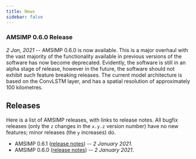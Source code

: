 ```yaml
---
title: News
sidebar: false
---
```


### AMSIMP 0.6.0 Release

_2 Jan, 2021_ -- AMSIMP 0.6.0 is now available. This is a major overhaul with the vast majority of the functionality available in previous versions of the software has now become deprecated. Evidently, the software is still in an alpha stage of release, however in the future, the software should not exhibit such feature breaking releases. The current model architecture is based on the ConvLSTM layer, and has a spatial resolution of approximately 100 kilometres. 

## Releases

Here is a list of AMSIMP releases, with links to release notes. All bugfix
releases (only the `z` changes in the `x.y.z` version number) have no new
features; minor releases (the `y` increases) do.

- AMSIMP 0.6.1 ([release notes](https://github.com/amsimp/amsimp/releases/tag/0.6.1)) -- _2 January 2021_.
- AMSIMP 0.6.0 ([release notes](https://github.com/amsimp/amsimp/releases/tag/0.6)) -- _2 January 2021_.
